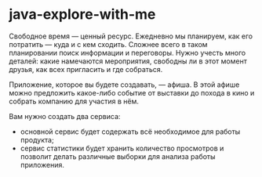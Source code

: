 # java-explore-with-me

Свободное время — ценный ресурс. Ежедневно мы планируем, как его потратить — куда и с кем сходить. Сложнее всего в таком планировании поиск информации и переговоры. Нужно учесть много деталей: какие намечаются мероприятия, свободны ли в этот момент друзья, как всех пригласить и где собраться.

Приложение, которое вы будете создавать, — афиша. В этой афише можно предложить какое-либо событие от выставки до похода в кино и собрать компанию для участия в нём.

Вам нужно создать два сервиса:

- основной сервис будет содержать всё необходимое для работы продукта;
- сервис статистики будет хранить количество просмотров и позволит делать различные выборки для анализа работы приложения.
 
